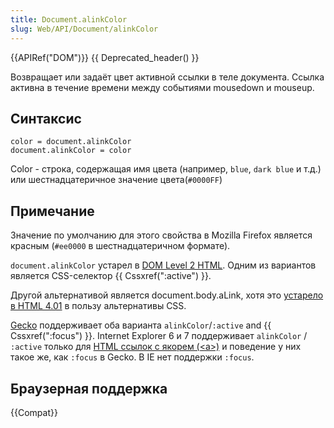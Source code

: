 ```yaml
---
title: Document.alinkColor
slug: Web/API/Document/alinkColor
---
```


{{APIRef("DOM")}} {{ Deprecated_header() }}

Возвращает или задаёт цвет активной ссылки в теле документа. Ссылка активна в течение времени между событиями mousedown и mouseup.

## Синтаксис

```
color = document.alinkColor
document.alinkColor = color
```

Color - строка, содержащая имя цвета (например, `blue`, `dark blue` и т.д.) или шестнадцатеричное значение цвета(`#0000FF`)

## Примечание

Значение по умолчанию для этого свойства в Mozilla Firefox является красным (`#ee0000` в шестнадцатеричном формате).

`document.alinkColor` устарел в [DOM Level 2 HTML](http://www.w3.org/TR/DOM-Level-2-HTML/html.html#ID-26809268). Одним из вариантов является CSS-селектор {{ Cssxref(":active") }}.

Другой альтернативой является document.body.aLink, хотя это [устарело в HTML 4.01](http://www.w3.org/TR/html401/struct/global.html#adef-alink) в пользу альтернативы CSS.

[Gecko](en/Gecko) поддерживает оба варианта `alinkColor`/`:active` and {{ Cssxref(":focus") }}. Internet Explorer 6 и 7 поддерживает `alinkColor` / `:active` только для [HTML ссылок с якорем (\<a>)](en/HTML/Element/a) и поведение у них такое же, как `:focus` в Gecko. В IE нет поддержки `:focus`.

## Браузерная поддержка

{{Compat}}
